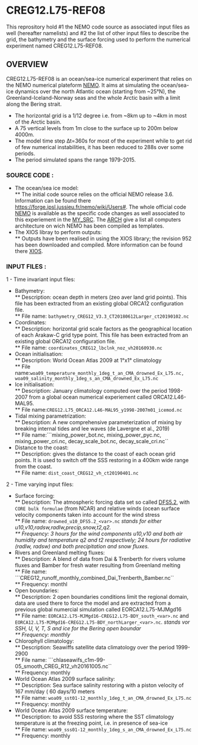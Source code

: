 # CREG12.L75-REF08 <br>
This reprository hold #1 the NEMO code source as associated input files as well (hereafter namelists) and #2 the list of other input files to describe the grid, the bathymetry and the surface forcing used to perform the numerical experiment named CREG12.L75-REF08.<br>

## OVERVIEW
CREG12.L75-REF08 is an ocean/sea-ice numerical experiment that relies on the NEMO numerical plateform [NEMO](https://www.nemo-ocean.eu). It aims at simulating the ocean/sea-ice dynamics over the north Atlantic ocean (starting from ~25°N), the Greenland-Iceland-Norway seas and the whole Arctic basin with a limit along the Bering strait.<br>
* The horizontal grid is a 1/12 degree i.e. from ~8km up to ~4km in most of the Arctic basin.
* A 75 vertical levels from 1m close to the surface up to 200m below 4000m.
* The model time step ∆t=360s for most of the experiment while to get rid of few numerical instabilities, it has been reduced to 288s over some periods.
* The period simulated spans the range 1979-2015.

### SOURCE CODE : 
   * The ocean/sea ice model: <br>
	** The initial code source relies on the official NEMO release 3.6. Information can be found there https://forge.ipsl.jussieu.fr/nemo/wiki/Users#. The whole official code [NEMO](./NEMOGCM/NEMO) is available as the specific code changes as well associated to this experiement in the [MY_SRC](./NEMOGCM/CONFIG/CREG12.L75-REF08/MY_SRC). The [ARCH](./NEMOGCM/ARCH) give a list all computers architecture on wich NEMO has been compiled as templates.
   * The XIOS libray to perform outputs:<br>
	** Outputs have been realised in using the XIOS library; the revision 952 has been downloaded and compiled. More information can be found there [XIOS](https://forge.ipsl.jussieu.fr/nemo/chrome/site/doc/NEMO/guide/html/install.html#extract-and-install-xios).

### INPUT FILES :
1 - Time invariant input files:
   * Bathymetry: <br>
	** Description: ocean depth in meters (zeo aver land grid points). This file has been extracted from an existing global ORCA12 configuration file.<br>
	** File name: ```bathymetry_CREG12_V3.3_CT20180612Larger_ct20190102.nc```<br>
   * Coordinates: <br>
	** Description: horizontal grid scale factors as the geographical location of each Arakaw-C grid type point. This file has been extracted from an existing global ORCA12 configuration file.  <br>
	** File name: ```coordinates_CREG12_lbclnk_noz_vh20160930.nc```<br>
   * Ocean initialisation: <br>
	** Description: World Ocean Atlas 2009 at 1°x1° climatology <br>
	** File name:```woa09_temperature_monthly_1deg_t_an_CMA_drowned_Ex_L75.nc, woa09_salinity_monthly_1deg_s_an_CMA_drowned_Ex_L75.nc``` <br>
   * Ice initialisation:<br>
	** Description: January climatology computed over the period 1998-2007 from a global ocean numerical experiement called ORCA12.L46-MAL95. <br>
	** File name:```CREG12.L75_ORCA12.L46-MAL95_y1998-2007m01_icemod.nc```<br>
   * Tidal mixing parametrization: <br>
	** Description: A new comprehensive parameterization of mixing by breaking internal tides and lee waves (de Lavergne et al., 2019) <br>
	** File name:```mixing_power_bot.nc, mixing_power_pyc.nc, mixing_power_cri.nc, decay_scale_bot.nc, decay_scale_cri.nc``<br>
   * Distance to the coast:<br>
	** Description: gives the distance to the coast of each ocean grid points. It is used to switch off the SSS restoring in a 400km wide range from the coast.<br>
	** File name: ```dist_coast_CREG12_vh_ct20190401.nc```<br>

2 - Time varying input files:
   * Surface forcing:<br>
	** Description: The atmospheric forcing data set so called [DFS5.2](https://ige-meom-opendap.univ-grenoble-alpes.fr/thredds/catalog/meomopendap/extract/ORCA025.L75/ORCA025.L75-GJM189/FORCING_FILES/catalog.html), with ```CORE bulk formulae``` (from NCAR) and relative winds (ocean surface velocity components taken into account for the wind stress<br>
	** File name: ```drowned_u10_DFS5.2_<var>.nc``` <var> stands for either u10,v10,radsw,radlw,precip,snow,t2,q2.<br>
	** Frequency: 3 hours for the wind components u10,v10 and both air humidity and temperature q2 and t2 respectively; 24 hours for radiative (radlw, radsw) and both precipitation and snow fluxes.<br>
   * Rivers and Greenland melting fluxes:<br>
	** Description: A blend of data from Dai & Trenberth for rivers volume fluxes and Bamber for fresh water resulting from Greenland melting<br>
	** File name: ```CREG12_runoff_monthly_combined_Dai_Trenberth_Bamber.nc``<br>
	** Frequency: monthl<br>
   * Open boundaries:<br>
	** Description: 2 open boundaries conditions limit the regional domain, data are used there to force the model and are extracted from a previous global numercial simulation called EORCA12.L75-MJMgd16<br>
	** File name: ```EORCA12.L75-MJMgd16-CREG12.L75-BDY_south_<var>.nc``` and ```EORCA12.L75-MJMgd16-CREG12.L75-BDY_northLarger_<var>.nc```. <var> stands vor SSH, U, V, T, S and ice for the Bering open boundar<br>
	** Frequency: monthly <br>
   * Chlorophyll climatology:<br>
	** Description: Seawiffs satellite data climatology over the period 1999-2900<br>
	** File name: ```chlaseawifs_c1m-99-05_smooth_CREG_R12_vh20161005.nc``<br>
	** Frequency: monthly<br>
   * World Ocean Atlas 2009 surface salinity:<br>
	** Description: Sea surface salinity restoring with a piston velocity of 167 mm/day ( 60 days/10 meters<br>
	** File name: ```woa09_sst01-12_monthly_1deg_t_an_CMA_drowned_Ex_L75.nc```<br>
	** Frequency: monthly<br>
   * World Ocean Atlas 2009 surface temperature:<br>
	** Description: to avoid SSS restoring where the SST climatology temperature is at the freezing point, i.e. in presence of sea-ice<br>
	** File name: ```woa09_sss01-12_monthly_1deg_s_an_CMA_drowned_Ex_L75.nc```<br>
	** Frequency: monthly<br>
